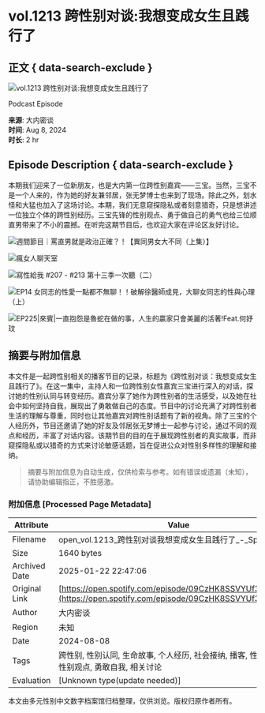 # vol.1213 跨性别对谈:我想变成女生且践行了

## 正文 { data-search-exclude }


![vol.1213 跨性别对谈:我想变成女生且践行了](https://i.scdn.co/image/ab67656300005f1fa0e630379b7d9eaa17e59ab8)

Podcast Episode

**来源**: 大内密谈  
**时间**: Aug 8, 2024  
**时长**: 2 hr

## Episode Description { data-search-exclude }

本期我们迎来了一位新朋友，也是大内第一位跨性别嘉宾——三宝。当然，三宝不是一个人来的，作为她的好友兼邻居，张无梦博士也来到了现场。除此之外，划水怪和大猛也加入了这场讨论。本期，我们无意窥探隐私或者刻意猎奇，只是想讲述一位独立个体的跨性别经历。三宝先锋的性别观点、勇于做自己的勇气也给三位顺直男带来了不小的震撼。在听完这期节目后，也欢迎大家在评论区友好讨论。

![週間節目｜罵直男就是政治正確？！【異同男女大不同（上集）】](https://i.scdn.co/image/ab6765630000f68d79b9422e76731e977f0bc118)

![瘋女人聊天室](https://i.scdn.co/image/ab6765630000f68d1391d842ae52b57df0f2dc45)

![寫性給我 #207 - #213 第十三季一次聽（二）](https://i.scdn.co/image/ab6765630000f68dfa3086a76361713bee5b2d2a)

![EP14 女同志的性愛一點都不無聊！！破解徐醫師成見，大聊女同志的性與心理（上）](https://i.scdn.co/image/ab6765630000f68d1be67a6f655ed43154cb5189)

![EP225|來賓|一直抱怨是魯蛇在做的事，人生的贏家只會美麗的活著!Feat.何妤玟](https://i.scdn.co/image/ab6765630000f68d453ff054308bb88a1dda8e24)
<!-- tcd_original_link https://open.spotify.com/episode/09CzHK8SSVYUf3rf0GceTR -->


## 摘要与附加信息

<!-- tcd_abstract -->
本文件是一起跨性别相关的播客节目的记录，标题为《跨性别对谈：我想变成女生且践行了》。在这一集中，主持人和一位跨性别女性嘉宾三宝进行深入的对话，探讨她的性别认同与转变经历。嘉宾分享了她作为跨性别者的生活感受，以及她在社会中如何坚持自我，展现出了勇敢做自己的态度。节目中的讨论充满了对跨性别者生活的理解与尊重，同时也让其他嘉宾对跨性别话题有了新的视角。除了三宝的个人经历外，节目还邀请了她的好友及邻居张无梦博士一起参与讨论，通过不同的观点和经历，丰富了对话内容。该期节目的目的在于展现跨性别者的真实故事，而非窥探隐私或以猎奇的方式来讨论敏感话题，旨在促进公众对性别多样性的理解和接纳。
<!-- tcd_abstract_end -->

> 摘要与附加信息为自动生成，仅供检索与参考。如有错误或遗漏（未知），请协助编辑指正，不胜感激。

### 附加信息 [Processed Page Metadata]

| Attribute       | Value                                  |
|-----------------|----------------------------------------|
| Filename        | open_vol.1213_跨性别对谈我想变成女生且践行了_-_Spotify.md                             |
| Size            | 1640 bytes                           |
| Archived Date   | 2025-01-22 22:47:06                             |
| Original Link   | [https://open.spotify.com/episode/09CzHK8SSVYUf3rf0GceTR](https://open.spotify.com/episode/09CzHK8SSVYUf3rf0GceTR)                       |
| Author          | 大内密谈                               |
| Region          | 未知                               |
| Date            | 2024-08-08                                 |
| Tags            | 跨性别, 性别认同, 生命故事, 个人经历, 社会接纳, 播客, 性别多样性, 性别观点, 勇敢自我, 相关讨论                                 |
| Evaluation            | [Unknown type(update needed)]                                 |
<!-- tcd_table_end -->

本文由多元性别中文数字档案馆归档整理，仅供浏览。版权归原作者所有。
